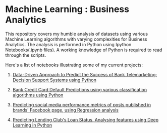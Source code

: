 
# Machine Learning : Business Analytics

This repository covers my humble analysis of datasets using various Machine Learning algorithms with varying complexities for Business Analytics. The analysis is performed in Python using Ipython Notebooks(.ipynb files). A working knowledge of Python is required to read through the scripts.

Here's a list of notebooks illustrating some of my current projects:


1.  [Data-Driven Approach to Predict the Success of Bank Telemarketing: Decision Support Systems using Python](http://nbviewer.jupyter.org/github/sinju-pau/Machine-Learning-Business-Analytics/blob/master/PredictSuccessofBankTelemarketing.ipynb)

2.  [Bank Credit Card Default Predictions using various classification algorithms using Python](http://nbviewer.jupyter.org/github/sinju-pau/Machine-Learning-Business-Analytics/blob/master/CreditcardDefaultsData.ipynb)

3.  [Predicting social media performance metrics of posts published in brands' Facebook page, using Regression analysis](http://nbviewer.jupyter.org/github/sinju-pau/Machine-Learning-Business-Analytics/blob/master/FacebookMetrics.ipynb)

3.  [Predicting Lending Club's Loan Status, Analysing features using Deep Learning in Python](http://nbviewer.jupyter.org/github/sinju-pau/Deep-Learning-Projects/blob/master/Loan.ipynb)
